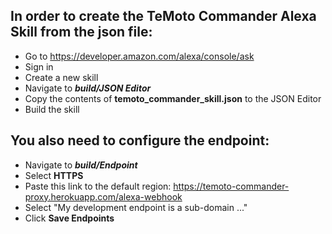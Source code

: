 ## In order to create the TeMoto Commander Alexa Skill from the json file:
* Go to https://developer.amazon.com/alexa/console/ask
* Sign in
* Create a new skill
* Navigate to ***build/JSON Editor***
* Copy the contents of **temoto_commander_skill.json** to the JSON Editor
* Build the skill

## You also need to configure the endpoint:
* Navigate to ***build/Endpoint***
* Select **HTTPS**
* Paste this link to the default region: https://temoto-commander-proxy.herokuapp.com/alexa-webhook
* Select "My development endpoint is a sub-domain ..."
* Click **Save Endpoints**